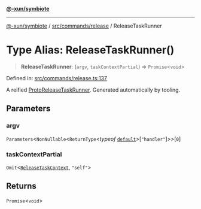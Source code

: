 [**@-xun/symbiote**](../../../../README.md)

***

[@-xun/symbiote](../../../../README.md) / [src/commands/release](../README.md) / ReleaseTaskRunner

# Type Alias: ReleaseTaskRunner()

> **ReleaseTaskRunner**: (`argv`, `taskContextPartial`) => `Promise`\<`void`\>

Defined in: [src/commands/release.ts:137](https://github.com/Xunnamius/symbiote/blob/c3eb624b24481297d928007f103c9d2138e49cb7/src/commands/release.ts#L137)

A reified [ProtoReleaseTaskRunner](ProtoReleaseTaskRunner.md). Generated automatically by tooling.

## Parameters

### argv

`Parameters`\<`NonNullable`\<`ReturnType`\<*typeof* [`default`](../functions/default.md)\>\[`"handler"`\]\>\>\[`0`\]

### taskContextPartial

`Omit`\<[`ReleaseTaskContext`](ReleaseTaskContext.md), `"self"`\>

## Returns

`Promise`\<`void`\>
